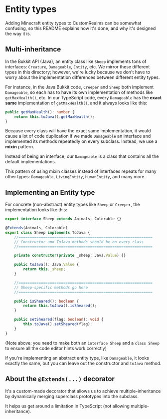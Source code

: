 # Entity types

Adding Minecraft entity types to CustomRealms can be somewhat confusing, so this README explains how it's done, and why it's designed the way it is.

## Multi-inheritance

In the Bukkit API (Java), an entity class like `Sheep` implements tons of interfaces: `Creature`, `Damageable`, `Entity`, etc. We mirror these different types in this directory; however, we're lucky because we don't have to worry about the implementation differences between different entity types.

For instance, in the Java Bukkit code, `Creeper` and `Sheep` both implement `Damageable`, so each has to have its own implementation of methods like `getMaxHealth()`, etc. In our TypeScript code, every `Damageable` has the **exact same** implementation of `getMaxHealth()`, and it always looks like this:

```ts
public getMaxHealth(): number {
    return this.toJava().getMaxHealth();
}
```

Because every class will have the exact same implementation, it would cause a lot of code duplication if we made `Damageable` an interface and implemented its methods repeatedly on every subclass. Instead, we use a **mixin** pattern.

Instead of being an interface, our `Damageable` is a class that contains all the default implementations.

This pattern of using mixin classes instead of interfaces repeats for many other types: `Damageable`, `LivingEntity`, `HumanEntity`, and many more.

## Implementing an Entity type

For concrete (non-abstract) entity types like `Sheep` or `Creeper`, the implementation looks like this:

```ts
export interface Sheep extends Animals, Colorable {}

@Extends(Animals, Colorable)
export class Sheep implements ToJava {
	//============================================================
	// Constructor and ToJava methods should be on every class
	//============================================================

	private constructor(private _sheep: Java.Value) {}

	public toJava(): Java.Value {
		return this._sheep;
	}

	//============================================================
	// Sheep-specific methods go here
	//============================================================

	public isSheared(): boolean {
		return this.toJava().isSheared();
	}

	public setSheared(flag: boolean): void {
		this.toJava().setSheared(flag);
	}
}
```

(Note above: you need to make both an `interface Sheep` and a `class Sheep` to ensure all the code editor hints work correctly)

If you're implementing an abstract entity type, like `Damageable`, it looks exactly the same, but you can leave out the constructor and `toJava` method.

## About the `@Extends(...)` decorator

It's a custom-made decorator that allows us to achieve multiple-inheritance by dynamically merging superclass prototypes into the subclass.

It helps us get around a limitation in TypeScript (not allowing multiple-inheritance).
